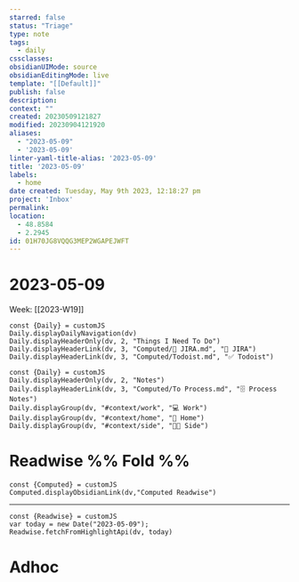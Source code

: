 ```yaml
---
starred: false
status: "Triage"
type: note
tags:
  - daily
cssclasses: 
obsidianUIMode: source
obsidianEditingMode: live
template: "[[Default]]"
publish: false
description: 
context: ""
created: 20230509121827
modified: 20230904121920
aliases:
  - "2023-05-09"
  - '2023-05-09'
linter-yaml-title-alias: '2023-05-09'
title: '2023-05-09'
labels:
  - home
date created: Tuesday, May 9th 2023, 12:18:27 pm
project: 'Inbox'
permalink: 
location:
  - 48.8584
  - 2.2945
id: 01H70JG8VQQG3MEP2WGAPEJWFT
---
```


# 2023-05-09

Week: [[2023-W19]]

```dataviewjs
const {Daily} = customJS
Daily.displayDailyNavigation(dv)
Daily.displayHeaderOnly(dv, 2, "Things I Need To Do")
Daily.displayHeaderLink(dv, 3, "Computed/🎫 JIRA.md", "🎫 JIRA")
Daily.displayHeaderLink(dv, 3, "Computed/Todoist.md", "✅ Todoist")
```


```dataviewjs
const {Daily} = customJS
Daily.displayHeaderOnly(dv, 2, "Notes")
Daily.displayHeaderLink(dv, 3, "Computed/To Process.md", "🗄️ Process Notes")
Daily.displayGroup(dv, "#context/work", "💻 Work")
Daily.displayGroup(dv, "#context/home", "🏡 Home")
Daily.displayGroup(dv, "#context/side", "👨‍💻 Side")
```

# Readwise %% Fold %%

```dataviewjs
const {Computed} = customJS
Computed.displayObsidianLink(dv,"Computed Readwise")
```

---

```dataviewjs
const {Readwise} = customJS
var today = new Date("2023-05-09");
Readwise.fetchFromHighlightApi(dv, today)
```

# Adhoc
